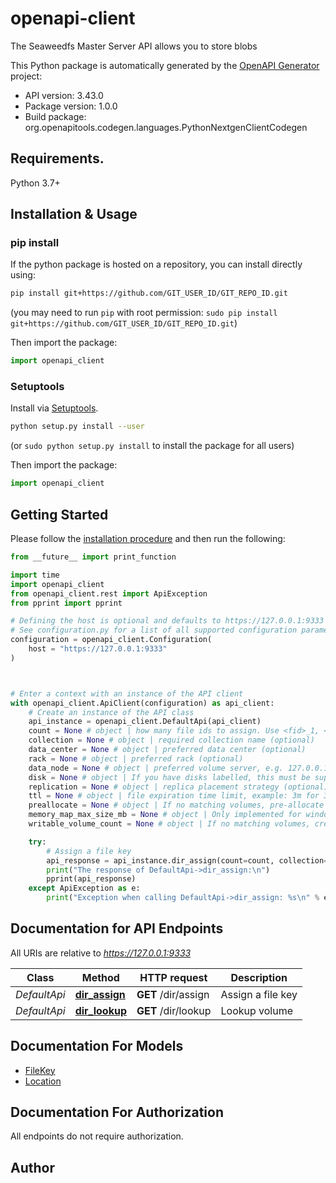 # openapi-client
The Seaweedfs Master Server API allows you to store blobs

This Python package is automatically generated by the [OpenAPI Generator](https://openapi-generator.tech) project:

- API version: 3.43.0
- Package version: 1.0.0
- Build package: org.openapitools.codegen.languages.PythonNextgenClientCodegen

## Requirements.

Python 3.7+

## Installation & Usage
### pip install

If the python package is hosted on a repository, you can install directly using:

```sh
pip install git+https://github.com/GIT_USER_ID/GIT_REPO_ID.git
```
(you may need to run `pip` with root permission: `sudo pip install git+https://github.com/GIT_USER_ID/GIT_REPO_ID.git`)

Then import the package:
```python
import openapi_client
```

### Setuptools

Install via [Setuptools](http://pypi.python.org/pypi/setuptools).

```sh
python setup.py install --user
```
(or `sudo python setup.py install` to install the package for all users)

Then import the package:
```python
import openapi_client
```

## Getting Started

Please follow the [installation procedure](#installation--usage) and then run the following:

```python
from __future__ import print_function

import time
import openapi_client
from openapi_client.rest import ApiException
from pprint import pprint

# Defining the host is optional and defaults to https://127.0.0.1:9333
# See configuration.py for a list of all supported configuration parameters.
configuration = openapi_client.Configuration(
    host = "https://127.0.0.1:9333"
)



# Enter a context with an instance of the API client
with openapi_client.ApiClient(configuration) as api_client:
    # Create an instance of the API class
    api_instance = openapi_client.DefaultApi(api_client)
    count = None # object | how many file ids to assign. Use <fid>_1, <fid>_2 for the assigned additional file ids. e.g. 3,01637037d6_1, 3,01637037d6_2 (optional)
    collection = None # object | required collection name (optional)
    data_center = None # object | preferred data center (optional)
    rack = None # object | preferred rack (optional)
    data_node = None # object | preferred volume server, e.g. 127.0.0.1:8080 (optional)
    disk = None # object | If you have disks labelled, this must be supplied to specify the disk type to allocate on. (optional)
    replication = None # object | replica placement strategy (optional)
    ttl = None # object | file expiration time limit, example: 3m for 3 minutes. units: m-minute, h-hour, d-day, w-week, M-month, y-year (optional)
    preallocate = None # object | If no matching volumes, pre-allocate this number of bytes on disk for new volumes. (optional)
    memory_map_max_size_mb = None # object | Only implemented for windows. Use memory mapped files with specified size for new volumes. (optional)
    writable_volume_count = None # object | If no matching volumes, create specified number of new volumes. (optional)

    try:
        # Assign a file key
        api_response = api_instance.dir_assign(count=count, collection=collection, data_center=data_center, rack=rack, data_node=data_node, disk=disk, replication=replication, ttl=ttl, preallocate=preallocate, memory_map_max_size_mb=memory_map_max_size_mb, writable_volume_count=writable_volume_count)
        print("The response of DefaultApi->dir_assign:\n")
        pprint(api_response)
    except ApiException as e:
        print("Exception when calling DefaultApi->dir_assign: %s\n" % e)

```

## Documentation for API Endpoints

All URIs are relative to *https://127.0.0.1:9333*

Class | Method | HTTP request | Description
------------ | ------------- | ------------- | -------------
*DefaultApi* | [**dir_assign**](docs/DefaultApi.md#dir_assign) | **GET** /dir/assign | Assign a file key
*DefaultApi* | [**dir_lookup**](docs/DefaultApi.md#dir_lookup) | **GET** /dir/lookup | Lookup volume


## Documentation For Models

 - [FileKey](docs/FileKey.md)
 - [Location](docs/Location.md)


## Documentation For Authorization

 All endpoints do not require authorization.

## Author




